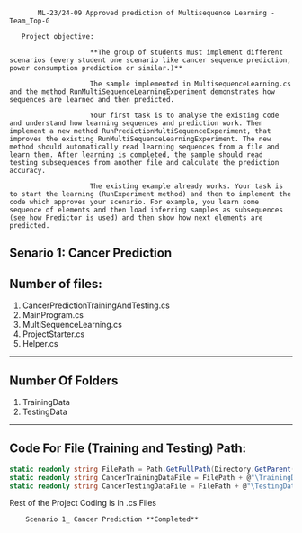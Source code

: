 
           ML-23/24-09 Approved prediction of Multisequence Learning - Team_Top-G

       Project objective:

                        **The group of students must implement different scenarios (every student one scenario like cancer sequence prediction, power consumption prediction or similar.)**
                        
                        The sample implemented in MultisequenceLearning.cs and the method RunMultiSequenceLearningExperiment demonstrates how sequences are learned and then predicted.

                        Your first task is to analyse the existing code and understand how learning sequences and prediction work. Then implement a new method RunPredictionMultiSequenceExperiment, that improves the existing RunMultiSequenceLearningExperiment. The new method should automatically read learning sequences from a file and learn them. After learning is completed, the sample should read testing subsequences from another file and calculate the prediction accuracy.

                        The existing example already works. Your task is to start the learning (RunExperiment method) and then to implement the code which approves your scenario. For example, you learn some sequence of elements and then load inferring samples as subsequences (see how Predictor is used) and then show how next elements are predicted.



Senario 1: Cancer Prediction
----------------------------
Number of files: 
----------------

1. CancerPredictionTrainingAndTesting.cs
2. MainProgram.cs
3. MultiSequenceLearning.cs
4. ProjectStarter.cs
5. Helper.cs

------------------
Number Of Folders
------------------

1. TrainingData
2. TestingData

------------------------------------------
Code For File (Training and Testing) Path:
------------------------------------------

```c#
static readonly string FilePath = Path.GetFullPath(Directory.GetParent(Environment.CurrentDirectory).Parent.Parent.FullName);
static readonly string CancerTrainingDataFile = FilePath + @"\TrainingData\CancerTrainingData.csv";
static readonly string CancerTestingDataFile = FilePath + @"\TestingData\CancerTestingData.csv";
```

Rest of the Project Coding is in .cs Files

        Scenario 1_ Cancer Prediction **Completed**


